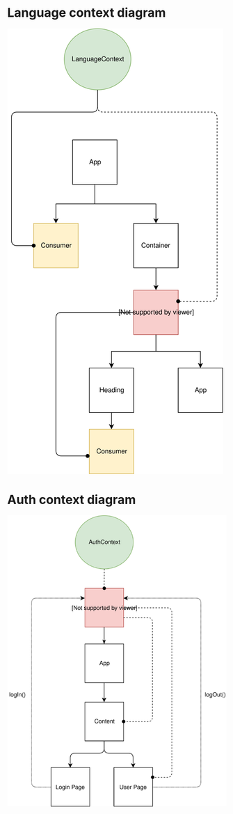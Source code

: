 # Language context diagram

![App language context diagram](./app-language-context.svg)

# Auth context diagram

![App auth context diagram](./app-auth-context.svg)